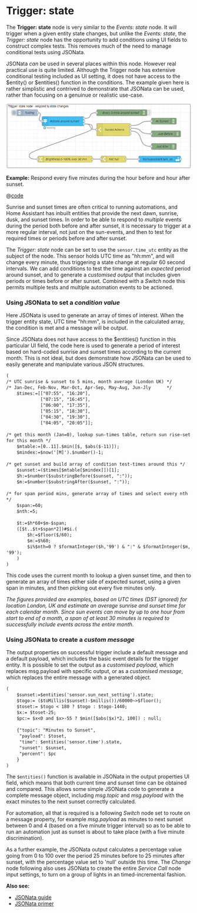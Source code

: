 # Trigger: state

The **Trigger: state** node is very similar to the _Events: state_ node. It will trigger when a given entity state changes, but unlike the _Events: state_, the _Trigger: state_ node has the opportunity to add conditions using UI fields to construct complex tests. This removes much of the need to manage conditional tests using JSONata.

JSONata _can_ be used in several places within this node. However real practical use is quite limited. Although the Trigger node has extensive conditional testing included as UI setting, it does not have access to the $entity() or $entities() function in the conditions. The example given here is rather simplistic and contrived to demonstrate that JSONata can be used, rather than focusing on a genuinue or realistic use-case.

![screenshot](./images/jsonata_4_1.png)

**Example:** Respond every five minutes during the hour before and hour after sunset.

@[code](@examples/cookbook/jsonata-examples/trigger-state.json)

Sunrise and sunset times are often critical to running automations, and Home Assistant has inbuilt entities that provide the next dawn, sunrise, dusk, and sunset times. In order to be able to respond to _multiple_ events during the period both before and after sunset, it is necessary to trigger at a more regular interval, not just on the sun-events, and then to test for required times or periods before and after sunset.

The _Trigger: state_ node can be set to use the `sensor.time_utc` entity as the subject of the node. This sensor holds UTC time as "hh:mm", and will change every minute, thus triggering a state change at regular 60 second intervals. We can add conditions to test the time against an _expected_ period around sunset, and to generate a _customised output_ that includes given periods or times before or after sunset. Combined with a _Switch_ node this permits multiple tests and multiple automation events to be actioned.

### Using JSONata to set a _condition value_

Here JSONata is used to generate an array of times of interest. When the trigger entity state, UTC time "hh:mm", is included in the calculated array, the condition is met and a message will be output.

Since JSONata does not have access to the $entities() function in this particular UI field, the code here is used to generate a period of interest based on hard-coded sunrise and sunset times according to the current month. This is not ideal, but does demonstrate how JSONata can be used to easily generate and manipulate various JSON structures.

```
(
/* UTC sunrise & sunset to 5 mins, month average (London UK) */
/* Jan-Dec, Feb-Nov, Mar-Oct, Apr-Sep, May-Aug, Jun-Jly      */
    $times:=[["07:55", "16:20"],
             ["07:15", "16:45"],
             ["06:00", "17:35"],
             ["05:15", "18:30"],
             ["04:30", "19:30"],
             ["04:05", "20:05"]];

/* get this month (Jan=0), lookup sun-times table, return sun rise-set for this month */
    $mtable:=[0..11].$min([$, $abs($-11)]);
    $mindex:=$now('[M]').$number()-1;

/* get sunset and build array of condition test-times around this */
    $sunset:=($times[$mtable[$mindex]])[1];
    $h:=$number($substringBefore($sunset, ":"));
    $m:=$number($substringAfter($sunset, ":"));

/* for span period mins, generate array of times and select every nth */
    $span:=60;
    $nth:=5;

    $t:=$h*60+$m-$span;
    ([$t..$t+$span*2])#$i.(
        $h:=$floor($/60);
        $m:=$%60;
        $i%$nth=0 ? $formatInteger($h,'99') & ":" & $formatInteger($m, '99');
    )
)
```

This code uses the current month to lookup a given sunset time, and then to generate an array of times either side of expected sunset, using a given span in minutes, and then picking out every five minutes only.

_The figures provided are examples, based on UTC times (DST ignored) for location London, UK and estimate an average sunrise and sunset time for each calendar month. Since sun events can move by up to one hour from start to end of a month, a span of at least 30 minutes is required to successfully include events across the entire month._

### Using JSONata to create a _custom message_

The output properties on successful trigger include a default message and a default payload, which includes the basic event details for the trigger entity. It is possible to set the output as a _customised payload_, which replaces msg.payload with specific output, or as a _customised message_, which replaces the entire message with a generated object.

```
(
    $sunset:=$entities('sensor.sun_next_setting').state;
    $togo:= ($toMillis($sunset)-$millis())/60000~>$floor();
    $toset:= $togo < 180 ? $togo : $togo-1440;
    $x:= $toset-25;
    $pc:= $x<0 and $x>-55 ? $min([$abs($x)*2, 100]) : null;

    {"topic": "Minutes to Sunset",
     "payload": $toset,
     "time": $entities('sensor.time').state,
     "sunset": $sunset,
     "percent": $pc
    }
)
```

The `$entities()` function is available in JSONata in the output properties UI field, which means that both current time and sunset time can be obtained and compared. This allows some simple JSONata code to generate a complete message object, including _msg.topic_ and _msg.payload_ with the exact minutes to the next sunset correctly calculated.

For automation, all that is required is a following _Switch_ node set to route on a message property, for example _msg.payload_ as minutes to next sunset between 0 and 4 (based on a five minute trigger interval) so as to be able to run an automation just as sunset is about to take place (with a five minute discrimination).

As a further example, the JSONata output calculates a percentage value going from 0 to 100 over the period 25 minutes before to 25 minutes after sunset, with the percentage value set to 'null' outside this time. The _Change_ node following also uses JSONata to create the entire _Service Call_ node input settings, to turn on a group of lights in an timed-incremental fashion.

**Also see:**

- [JSONata guide](../../guide/jsonata/)
- [JSONata primer](../../guide/jsonata/jsonata-primer.md)
